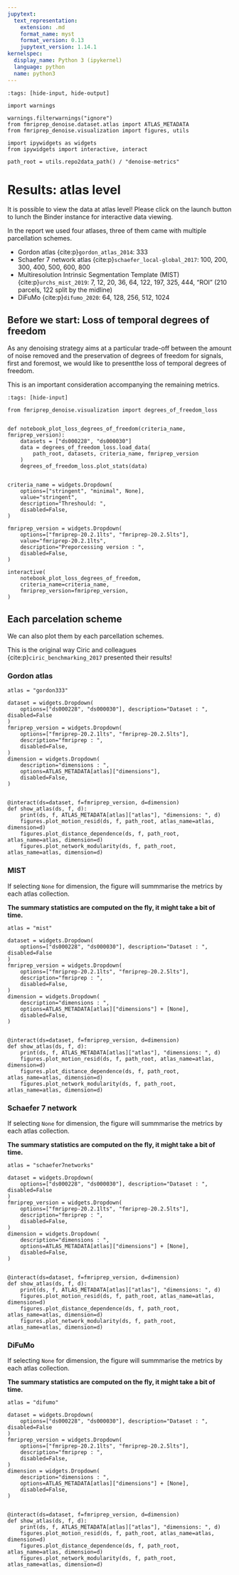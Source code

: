 ```yaml
---
jupytext:
  text_representation:
    extension: .md
    format_name: myst
    format_version: 0.13
    jupytext_version: 1.14.1
kernelspec:
  display_name: Python 3 (ipykernel)
  language: python
  name: python3
---
```


```{code-cell}
:tags: [hide-input, hide-output]

import warnings

warnings.filterwarnings("ignore")
from fmriprep_denoise.dataset.atlas import ATLAS_METADATA
from fmriprep_denoise.visualization import figures, utils

import ipywidgets as widgets
from ipywidgets import interactive, interact

path_root = utils.repo2data_path() / "denoise-metrics"
```

# Results: atlas level

It is possible to view the data at atlas level!
Please click on the launch button to lunch the Binder instance for interactive data viewing.

In the report we used four atlases, three of them came with multiple parcellation schemes.

- Gordon atlas {cite:p}`gordon_atlas_2014`: 333
- Schaefer 7 network atlas {cite:p}`schaefer_local-global_2017`: 100, 200, 300, 400, 500, 600, 800
- Multiresolution Intrinsic Segmentation Template (MIST) {cite:p}`urchs_mist_2019`: 7, 12, 20, 36, 64, 122, 197, 325, 444, “ROI” (210 parcels, 122 split by the midline)
- DiFuMo {cite:p}`difumo_2020`: 64, 128, 256, 512, 1024

## Before we start: Loss of temporal degrees of freedom

As any denoising strategy aims at a particular trade-off between the amount of noise removed and the preservation of degrees of freedom for signals, first and foremost, we would like to presentthe loss of temporal degrees of freedom.

This is an important consideration accompanying the remaining metrics.

```{code-cell}
:tags: [hide-input]

from fmriprep_denoise.visualization import degrees_of_freedom_loss


def notebook_plot_loss_degrees_of_freedom(criteria_name, fmriprep_version):
    datasets = ["ds000228", "ds000030"]
    data = degrees_of_freedom_loss.load_data(
        path_root, datasets, criteria_name, fmriprep_version
    )
    degrees_of_freedom_loss.plot_stats(data)


criteria_name = widgets.Dropdown(
    options=["stringent", "minimal", None],
    value="stringent",
    description="Threshould: ",
    disabled=False,
)

fmriprep_version = widgets.Dropdown(
    options=["fmriprep-20.2.1lts", "fmriprep-20.2.5lts"],
    value="fmriprep-20.2.1lts",
    description="Preporcessing version : ",
    disabled=False,
)

interactive(
    notebook_plot_loss_degrees_of_freedom,
    criteria_name=criteria_name,
    fmriprep_version=fmriprep_version,
)
```

## Each parcelation scheme

We can also plot them by each parcellation schemes.

This is the original way Ciric and colleagues {cite:p}`ciric_benchmarking_2017` presented their results!

### Gordon atlas

```{code-cell}
atlas = "gordon333"

dataset = widgets.Dropdown(
    options=["ds000228", "ds000030"], description="Dataset : ", disabled=False
)
fmriprep_version = widgets.Dropdown(
    options=["fmriprep-20.2.1lts", "fmriprep-20.2.5lts"],
    description="fmriprep : ",
    disabled=False,
)
dimension = widgets.Dropdown(
    description="dimensions : ",
    options=ATLAS_METADATA[atlas]["dimensions"],
    disabled=False,
)


@interact(ds=dataset, f=fmriprep_version, d=dimension)
def show_atlas(ds, f, d):
    print(ds, f, ATLAS_METADATA[atlas]["atlas"], "dimensions: ", d)
    figures.plot_motion_resid(ds, f, path_root, atlas_name=atlas, dimension=d)
    figures.plot_distance_dependence(ds, f, path_root, atlas_name=atlas, dimension=d)
    figures.plot_network_modularity(ds, f, path_root, atlas_name=atlas, dimension=d)
```

### MIST

If selecting `None` for dimension, the figure will summmarise the metrics by each atlas collection.

**The summary statistics are computed on the fly, it might take a bit of time.**

```{code-cell}
atlas = "mist"

dataset = widgets.Dropdown(
    options=["ds000228", "ds000030"], description="Dataset : ", disabled=False
)
fmriprep_version = widgets.Dropdown(
    options=["fmriprep-20.2.1lts", "fmriprep-20.2.5lts"],
    description="fmriprep : ",
    disabled=False,
)
dimension = widgets.Dropdown(
    description="dimensions : ",
    options=ATLAS_METADATA[atlas]["dimensions"] + [None],
    disabled=False,
)


@interact(ds=dataset, f=fmriprep_version, d=dimension)
def show_atlas(ds, f, d):
    print(ds, f, ATLAS_METADATA[atlas]["atlas"], "dimensions: ", d)
    figures.plot_motion_resid(ds, f, path_root, atlas_name=atlas, dimension=d)
    figures.plot_distance_dependence(ds, f, path_root, atlas_name=atlas, dimension=d)
    figures.plot_network_modularity(ds, f, path_root, atlas_name=atlas, dimension=d)
```

### Schaefer 7 network

If selecting `None` for dimension, the figure will summmarise the metrics by each atlas collection.

**The summary statistics are computed on the fly, it might take a bit of time.**

```{code-cell}
atlas = "schaefer7networks"

dataset = widgets.Dropdown(
    options=["ds000228", "ds000030"], description="Dataset : ", disabled=False
)
fmriprep_version = widgets.Dropdown(
    options=["fmriprep-20.2.1lts", "fmriprep-20.2.5lts"],
    description="fmriprep : ",
    disabled=False,
)
dimension = widgets.Dropdown(
    description="dimensions : ",
    options=ATLAS_METADATA[atlas]["dimensions"] + [None],
    disabled=False,
)


@interact(ds=dataset, f=fmriprep_version, d=dimension)
def show_atlas(ds, f, d):
    print(ds, f, ATLAS_METADATA[atlas]["atlas"], "dimensions: ", d)
    figures.plot_motion_resid(ds, f, path_root, atlas_name=atlas, dimension=d)
    figures.plot_distance_dependence(ds, f, path_root, atlas_name=atlas, dimension=d)
    figures.plot_network_modularity(ds, f, path_root, atlas_name=atlas, dimension=d)
```

### DiFuMo

If selecting `None` for dimension, the figure will summmarise the metrics by each atlas collection.

**The summary statistics are computed on the fly, it might take a bit of time.**

```{code-cell}
atlas = "difumo"

dataset = widgets.Dropdown(
    options=["ds000228", "ds000030"], description="Dataset : ", disabled=False
)
fmriprep_version = widgets.Dropdown(
    options=["fmriprep-20.2.1lts", "fmriprep-20.2.5lts"],
    description="fmriprep : ",
    disabled=False,
)
dimension = widgets.Dropdown(
    description="dimensions : ",
    options=ATLAS_METADATA[atlas]["dimensions"] + [None],
    disabled=False,
)


@interact(ds=dataset, f=fmriprep_version, d=dimension)
def show_atlas(ds, f, d):
    print(ds, f, ATLAS_METADATA[atlas]["atlas"], "dimensions: ", d)
    figures.plot_motion_resid(ds, f, path_root, atlas_name=atlas, dimension=d)
    figures.plot_distance_dependence(ds, f, path_root, atlas_name=atlas, dimension=d)
    figures.plot_network_modularity(ds, f, path_root, atlas_name=atlas, dimension=d)
```
